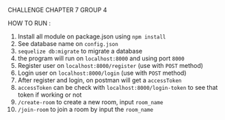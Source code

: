 CHALLENGE CHAPTER 7 GROUP 4

HOW TO RUN :
1. Install all module on package.json using `npm install`
2. See database name on `config.json`
3. `sequelize db:migrate` to migrate a database
4. the program will run on `localhost:8000` and using port `8000`
5. Register user on `localhost:8000/register` (use with `POST` method)
6. Login user on `localhost:8000/login` (use with `POST` method)
7. After register and login, on postman will get a `accessToken`
8. `accessToken` can be check with `localhost:8000/login-token` to see that token if working or not
9. `/create-room` to create a new room, input `room_name`
9. `/join-room` to join a room by input the `room_name`